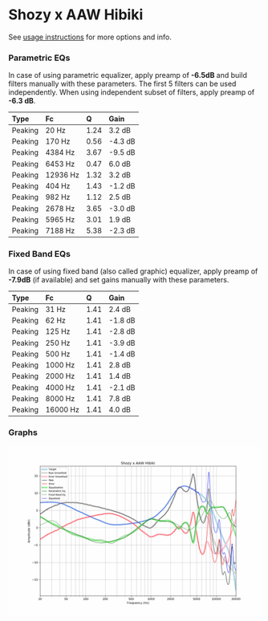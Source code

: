 # Shozy x AAW Hibiki
See [usage instructions](https://github.com/jaakkopasanen/AutoEq#usage) for more options and info.

### Parametric EQs
In case of using parametric equalizer, apply preamp of **-6.5dB** and build filters manually
with these parameters. The first 5 filters can be used independently.
When using independent subset of filters, apply preamp of **-6.3 dB**.

| Type    | Fc       |    Q | Gain    |
|:--------|:---------|:-----|:--------|
| Peaking | 20 Hz    | 1.24 | 3.2 dB  |
| Peaking | 170 Hz   | 0.56 | -4.3 dB |
| Peaking | 4384 Hz  | 3.67 | -9.5 dB |
| Peaking | 6453 Hz  | 0.47 | 6.0 dB  |
| Peaking | 12936 Hz | 1.32 | 3.2 dB  |
| Peaking | 404 Hz   | 1.43 | -1.2 dB |
| Peaking | 982 Hz   | 1.12 | 2.5 dB  |
| Peaking | 2678 Hz  | 3.65 | -3.0 dB |
| Peaking | 5965 Hz  | 3.01 | 1.9 dB  |
| Peaking | 7188 Hz  | 5.38 | -2.3 dB |

### Fixed Band EQs
In case of using fixed band (also called graphic) equalizer, apply preamp of **-7.9dB**
(if available) and set gains manually with these parameters.

| Type    | Fc       |    Q | Gain    |
|:--------|:---------|:-----|:--------|
| Peaking | 31 Hz    | 1.41 | 2.4 dB  |
| Peaking | 62 Hz    | 1.41 | -1.8 dB |
| Peaking | 125 Hz   | 1.41 | -2.8 dB |
| Peaking | 250 Hz   | 1.41 | -3.9 dB |
| Peaking | 500 Hz   | 1.41 | -1.4 dB |
| Peaking | 1000 Hz  | 1.41 | 2.8 dB  |
| Peaking | 2000 Hz  | 1.41 | 1.4 dB  |
| Peaking | 4000 Hz  | 1.41 | -2.1 dB |
| Peaking | 8000 Hz  | 1.41 | 7.8 dB  |
| Peaking | 16000 Hz | 1.41 | 4.0 dB  |

### Graphs
![](./Shozy%20x%20AAW%20Hibiki.png)
